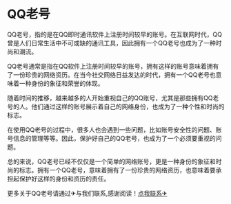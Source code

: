# QQ老号

QQ老号，指的是在QQ即时通讯软件上注册时间较早的账号。在互联网时代，QQ曾是人们日常生活中不可或缺的通讯工具，因此拥有一个QQ老号也成为了一种时尚和潮流。

QQ老号通常是指在QQ软件上注册时间较早的账号，拥有这样的账号意味着拥有了一份珍贵的网络资历。在当今社交网络日益发达的时代，拥有一个QQ老号也意味着一种身份的象征和荣誉的体现。

随着时间的推移，越来越多的人开始重视自己的QQ账号，尤其是那些拥有QQ老号的人。他们通过这样的账号展示着自己的网络身份，也成为了一种个性和时尚的标志。

在使用QQ老号的过程中，很多人也会遇到一些问题，比如账号安全性的问题、账号信息的管理等等。因此，保护好自己的QQ老号，也成为了一个必须要重视的问题。

总的来说，QQ老号已经不仅仅是一个简单的网络账号，更是一种身份的象征和时尚的标志。拥有一个QQ老号，意味着拥有了一份珍贵的网络资历，也意味着要承担起保护好这样的身份和资历的责任。

更多关于QQ老号请通过✈与我们联系,感谢阅读！[点我联系✈](https://docs.k02.cc)